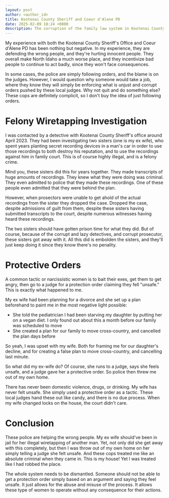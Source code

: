 ```yaml
---
layout: post
author: <author_id> 
title: Kootenai County Sheriff and Coeur d'Alene PD
date: 2025-02-09 18:24 +0000
description: The corruption of the family law system in Kootenai County Idaho
---
```

My experience with both the Kootenai County Sheriff's Office and Coeur d'Alene PD has been nothing but negative. In my experience, they are defending the wrong people, and they're hurting innocent people. They overall make North Idaho a much worse place, and they incentivize bad people to continue to act badly, since they won't face consequences.

In some cases, the police are simply following orders, and the blame is on the judges. However, I would question why someone would take a job, where they know they will simply be enforcing what is unjust and corrupt orders pushed by these local judges. Why not quit and do something else? These cops are definitely complicit, so I don't buy the idea of just following orders.

# Felony Wiretapping Investigation

I was contacted by a detective with Kootenai County Sheriff's office around April 2023. They had been investigating two sisters (one is my ex wife), who spent years planting secret recording devices in a man's car in order to use those recordings to both destroy his reputation, and to use the recordings against him in family court. This is of course highly illegal, and is a felony crime.

Mind you, these sisters did this for years together. They made transcripts of huge amounts of recordings. They knew what they were doing was criminal. They even admitted to police that they made these recordings. One of these people even admitted that they were behind the plan.

However, when prosectors were unable to get ahold of the actual recordings from the sister they dropped the case. Dropped the case, despite admissions of guilt from them, despite these sisters having submitted transcripts to the court, despite numerous witnesses having heard these recordings.

The two sisters should have gotten prison time for what they did. But of course, because of the corrupt and lazy detectives, and corrupt prosecutor, these sisters got away with it. All this did is embolden the sisters, and they'll just keep doing it since they know there's no penality.

# Protective Orders

A common tactic or narcissistic women is to bait their exes, get them to get angry, then go to a judge for a protection order claiming they fell "unsafe." This is exactly what happened to me.

My ex wife had been planning for a divorce and she set up a plan beforehand to paint me in the most negative light possible:

- She told the pediatrician I had been starving my daughter by putting her on a vegan diet. I only found out about this a month before our family was scheduled to move
- She created a plan for our family to move cross-country, and cancelled the plan days before

So yeah, I was upset with my wife. Both for framing me for our daughter's decline, and for creating a false plan to move cross-country, and cancelling last minute.

So what did my ex-wife do? Of course, she runs to a judge, says she feels unsafe, and a judge gave her a protective order. So police then threw me out of my own home. 

There has never been domestic violence, drugs, or drinking. My wife has never felt unsafe. She simply used a protective order as a tactic. These local judges hand these out like candy, and there is no due process. When my wife changed locks on the house, the court didn't care.

# Conclusion

These police are helping the wrong people. My ex wife should've been in jail for her illegal wiretapping of another man. Yet, not only did she get away with this completely, but then I was throw out of my own home on her simply telling a judge she felt unsafe. And these cops treated me like an absolute criminal when they came in. This is my house! Yet I was treated like I had robbed the place.

The whole system needs to be dismantled. Someone should not be able to get a protection order simply based on an argument and saying they feel unsafe. It just allows for the abuse and misuse of the process. It allows these type of women to operate without any consequence for their actions.
